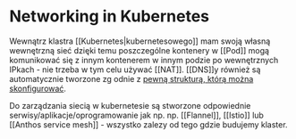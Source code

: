 # Networking in Kubernetes

Wewnątrz klastra [[Kubernetes|kubernetesowego]] mam swoją własną wewnętrzną sieć dzięki temu poszczególne kontenery w [[Pod]] mogą komunikować się z innym kontenerem w innym podzie po wewnętrznych IPkach - nie trzeba w tym celu używać [[NAT]]. [[DNS]]y również są automatycznie tworzone zg odnie z [pewną strukturą, którą można skonfigurować](https://kubernetes.io/docs/concepts/services-networking/dns-pod-service/).

Do zarządzania siecią w kubernetesie są stworzone odpowiednie serwisy/aplikacje/oprogramowanie jak np. np. [[Flannel]], [[Istio]] lub [[Anthos service mesh]] - wszystko zalezy od tego gdzie budujemy klaster.

 